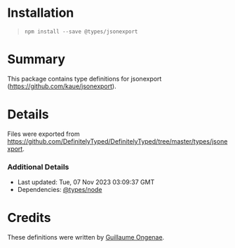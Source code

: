 # Installation
> `npm install --save @types/jsonexport`

# Summary
This package contains type definitions for jsonexport (https://github.com/kaue/jsonexport).

# Details
Files were exported from https://github.com/DefinitelyTyped/DefinitelyTyped/tree/master/types/jsonexport.

### Additional Details
 * Last updated: Tue, 07 Nov 2023 03:09:37 GMT
 * Dependencies: [@types/node](https://npmjs.com/package/@types/node)

# Credits
These definitions were written by [Guillaume Ongenae](https://github.com/g-ongenae).
